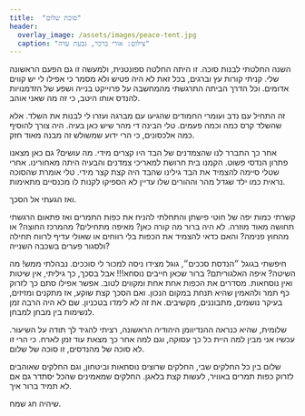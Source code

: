 ```yaml
---
title:  "סוכת שלום"
header:
  overlay_image: /assets/images/peace-tent.jpg
  caption: "צילום: אורי ברכר, גבעת עדה"
---
```

<!--more-->
השנה החלטתי לבנות סוכה. זו היתה החלטה ספונטנית, ולמעשה זו גם הפעם הראשונה שלי.
קניתי קורות עץ וברגים, בכל זאת לא היה פטיש ולא מסמר כי אפילו לי יש קווים אדומים.
וכל הדרך הביתה התרגשתי מהמחשבה על פרוייקט בנייה ושפע של הזדמנויות
להנדס אותו היטב, כי זה מה שאני אוהב.

זה התחיל עם נדב ועומרי החמודים שהגיעו עם מברגה ועזרו לי לבנות את השלד.
אלא שהשלד קרס כמה וכמה פעמים. טלי הבינה די מהר שיש כאן בעיה.
היה צורך להוסיף כמה אלכסונים, כי הרי ידוע שמשולש זה מבנה מאוד חזק.

אחר כך התברר לנו שהצמדנים של הבד היו קצרים מידי. מה עושים?
גם כאן מצאנו פתרון הנדסי פשוט. הקמנו בית חרושת למאריכי צמדנים והבעיה היתה מאחורינו.
אחרי שטלי סיימה להצמיד את הבד גילינו שהבד היה קצת קצר מידי.
טלי אומרת שהסוכה נראית כמו ילד שגדל מהר וההורים שלו עדיין לא הספיקו לקנות לו מכנסיים מתאימות.

ואז הגעתי אל הסכך.

קשרתי כמות יפה של חוטי פישתן והתחלתי להניח את כפות התמרים ואז פתאום הרגשתי תחושה מאוד מוזרה.
לא היה ברור מה קורה כאן? מאיפה מתחילים? מהמרכז החוצה? או מהחוץ פנימה?
והאם כדאי להצמיד את הכפות בלי רווחים או שאולי עדיף לרווח תחילה ולסגור פערים בשכבה השנייה?

חיפשתי בגוגל ״הנדסת סככים״, גוגל מצידו ניסה למכור לי סוככים. נבהלתי ממש! מה השיטה? איפה האלגוריתם?
ברור שכאן חייבים נוסחא!!! אבל בסכך, כך גיליתי, אין שיטות ואין נוסחאות.
מסדרים את הכפות אחת אחת ומקווים לטוב. אפשר אפילו סתם כך לזרוק כף תמר ולהאמין שהיא תנחת במקום הנכון.
ואם הסכך קצת שוקע, אז מתקנים ומזיזים, בעיקר נושמים, מתבוננים, מקשיבים.
את זה לא לימדו בטכניון. שם לא היה הרבה זמן לנשימות בין מבחן למבחן.

שלומית, שהיא כנראה ההנדיוומן היהודיה הראשונה, רציתי להגיד לך תודה על השיעור.
עכשיו אני מבין למה היית כל כך עסוקה, וגם למה אחר כך מצאת עוד זמן לארח.
כי הרי זו לא סוכה של מהנדסים, זו סוכה של שלום.

שלום בין כל החלקים שבי, החלקים שרוצים נוסחאות וביטחון,
וגם החלקים שאוהבים לזרוק כפות תמרים באוויר, לעשות קצת בלאגן.
החלקים שמאמינים שהכל יסתדר גם אם לא תמיד ברור איך.

שיהיה חג שמח.

